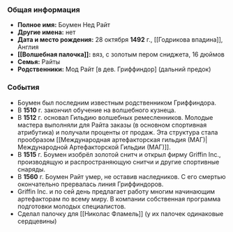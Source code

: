 ### Общая информация
- **Полное имя:** Боумен Нед Райт
- **Другие имена:** нет
- **Дата и место рождения:** 28 октября **1492** г., [[Годрикова впадина]], Англия
- **[[Волшебная палочка]]:** вяз, с золотым пером сниджета, 16 дюймов
- **Семья:** Райты
- **Родственники:** Мод Райт [в дев. Гриффиндор] (дальний предок)

### События
- Боумен был последним известным родственником Гриффиндора.
- В **1510** г. закончил обучение на волшебного кузнеца.
- В **1512** г. основал Гильдию волшебных ремесленников. Молодые мастера выполняли для Райта заказы (в основном спортивная атрибутика) и получали проценты от продаж. Эта структура стала прообразом [[Международная артефакторская гильдия (МАГ)|Международной Артефакторской Гильдии (МАГ)]].
- В **1515** г. Боумен изобрёл золотой снитч и открыл фирму Griffin Inc., производящую и распространяющую снитчи и другие спортивные снаряды.
- В **1560** г. Боумен Райт умер, не оставив наследников. С его смертью окончательно прервалась линия Гриффиндоров.
- Griffin Inc. и по сей день предлагает работу многим начинающим артефакторам по всему миру. В компании собственная программа подготовки молодых специалистов.
- Сделал палочку для [[Николас Фламель]] (у их палочек одинаковые сердцевины)